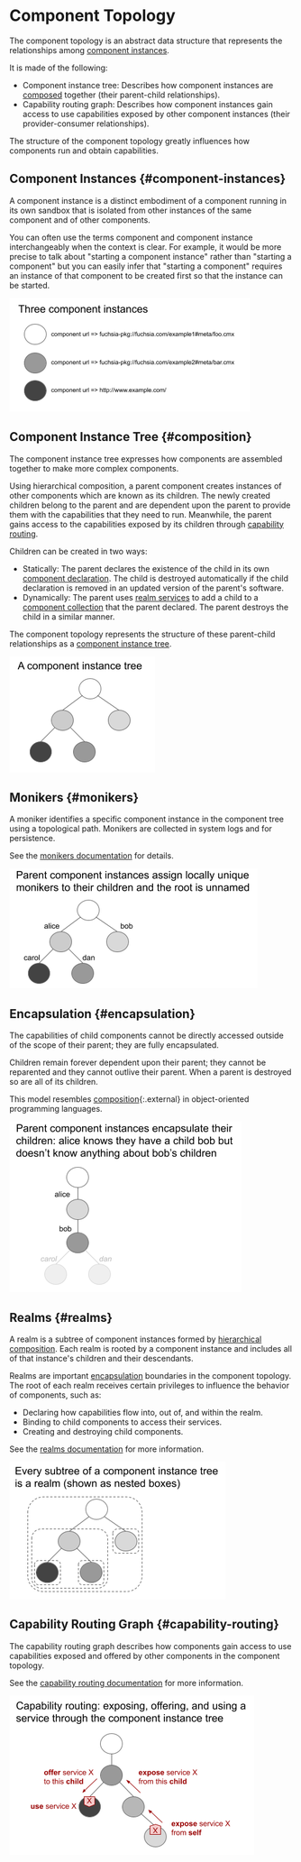 # Component Topology

The component topology is an abstract data structure that represents the
relationships among [component instances](#component-instances).

It is made of the following:

- Component instance tree: Describes how component instances are
  [composed](#composition) together (their parent-child relationships).
- Capability routing graph: Describes how component instances gain access to
  use capabilities exposed by other component instances (their
  provider-consumer relationships).

The structure of the component topology greatly influences how components
run and obtain capabilities.

## Component Instances {#component-instances}

A component instance is a distinct embodiment of a component running in its own
sandbox that is isolated from other instances of the same component and of
other components.

You can often use the terms component and component instance interchangeably
when the context is clear. For example, it would be more precise to talk about
"starting a component instance" rather than "starting a component" but you
can easily infer that "starting a component" requires an instance of that
component to be created first so that the instance can be started.

![Diagram of component instances](images/topology_instances.png)

## Component Instance Tree {#composition}

The component instance tree expresses how components are assembled together
to make more complex components.

Using hierarchical composition, a parent component creates instances of other
components which are known as its children. The newly created children belong
to the parent and are dependent upon the parent to provide them with the
capabilities that they need to run. Meanwhile, the parent gains access to the
capabilities exposed by its children through
[capability routing](#capability-routing).

Children can be created in two ways:

- Statically: The parent declares the existence of the child in its own
  [component declaration][doc-component-declaration]. The child is destroyed
  automatically if the child declaration is removed in an updated version of
  the parent's software.
- Dynamically: The parent uses [realm services][doc-realms] to add
  a child to a [component collection][doc-collections] that the parent declared.
  The parent destroys the child in a similar manner.

The component topology represents the structure of these parent-child
relationships as a [component instance tree][glossary-component-instance-tree].

![Diagram of component instance tree](images/topology_instance_tree.png)

## Monikers {#monikers}

A moniker identifies a specific component instance in the component tree
using a topological path. Monikers are collected in system logs and for
persistence.

See the [monikers documentation][doc-monikers] for details.

![Diagram of component instance child monikers](images/topology_child_monikers.png)

## Encapsulation {#encapsulation}

The capabilities of child components cannot be directly accessed outside of the
scope of their parent; they are fully encapsulated.

Children remain forever dependent upon their parent; they cannot be reparented
and they cannot outlive their parent. When a parent is destroyed so are all
of its children.

This model resembles [composition][wiki-object-composition]{:.external} in object-oriented
programming languages.

![Diagram of component instance encapsulation](images/topology_encapsulation.png)

## Realms {#realms}

A realm is a subtree of component instances formed by
[hierarchical composition](#composition). Each realm is rooted by a component
instance and includes all of that instance's children and their descendants.

Realms are important [encapsulation](#encapsulation) boundaries in the
component topology. The root of each realm receives certain privileges to
influence the behavior of components, such as:

- Declaring how capabilities flow into, out of, and within the realm.
- Binding to child components to access their services.
- Creating and destroying child components.

See the [realms documentation][doc-realms] for more information.

![Diagram of component instance realms](images/topology_realms.png)

## Capability Routing Graph {#capability-routing}

The capability routing graph describes how components gain access to use
capabilities exposed and offered by other components in the component topology.

See the [capability routing documentation][doc-capability-routing]
for more information.

![Diagram of component instance realms](images/topology_capability_routing.png)

[doc-collections]: /docs/concepts/components/realms.md#collections
[doc-manifests]: /docs/concepts/components/component_manifests.md
[doc-realms]: /docs/concepts/components/realms.md
[doc-monikers]: /docs/concepts/components/monikers.md
[doc-capability-routing]: /docs/concepts/components/component_manifests.md#capability-routing
[doc-component-declaration]: /docs/concepts/components/declarations.md
[glossary-component-instance-tree]: /docs/glossary.md#component-instance-tree
[wiki-least-privilege]: https://en.wikipedia.org/wiki/Principle_of_least_privilege
[wiki-object-composition]: https://en.wikipedia.org/wiki/Object_composition
